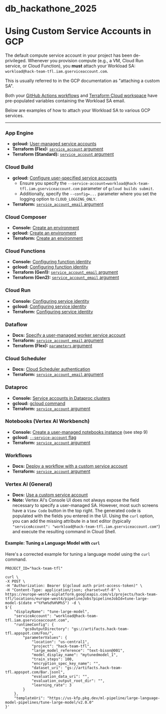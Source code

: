 # db_hackathone_2025

# Using Custom Service Accounts in GCP

The default compute service account in your project has been de-privileged. Whenever you provision compute (e.g., a VM, Cloud Run service, or Cloud Function), you **must** attach your Workload SA: `workload@hack-team-tfl.iam.gserviceaccount.com`.

This is usually referred to in the GCP documentation as "attaching a custom SA".

Both your [GitHub Actions workflows](./.github/workflows/) and [Terraform Cloud workspace](https://app.terraform.io/app/db-hackathon-2025/workspaces/hack-team-tfl) have pre-populated variables containing the Workload SA email.

Below are examples of how to attach your Workload SA to various GCP services.

---

### App Engine

*   **gcloud:** [User-managed service accounts](https://cloud.google.com/appengine/docs/legacy/standard/python/user-managed-service-accounts#gcloud)
*   **Terraform (Flex):** [`service_account` argument](https://registry.terraform.io/providers/hashicorp/google/latest/docs/resources/app_engine_flexible_app_version#service_account)
*   **Terraform (Standard):** [`service_account` argument](https://registry.terraform.io/providers/hashicorp/google/latest/docs/resources/app_engine_standard_app_version#service_account)

### Cloud Build

*   **gcloud:** [Configure user-specified service accounts](https://cloud.google.com/build/docs/securing-builds/configure-user-specified-service-accounts)
    *   Ensure you specify the `--service-account=workload@hack-team-tfl.iam.gserviceaccount.com` parameter of `gcloud builds submit`.
    *   Additionally, specify the `--config=...` parameter where you set the logging option to `CLOUD_LOGGING_ONLY`.
*   **Terraform:** [`service_account_email` argument](https://registry.terraform.io/providers/hashicorp/google/latest/docs/resources/cloudbuild_trigger#service_account_email)

### Cloud Composer

*   **Console:** [Create an environment](https://cloud.google.com/composer/docs/how-to/managing/creating#console)
*   **gcloud:** [Create an environment](https://cloud.google.com/composer/docs/how-to/managing/creating#gcloud)
*   **Terraform:** [Create an environment](https://cloud.google.com/composer/docs/how-to/managing/creating#terraform)

### Cloud Functions

*   **Console:** [Configuring function identity](https://cloud.google.com/functions/docs/securing/function-identity#console)
*   **gcloud:** [Configuring function identity](https://cloud.google.com/functions/docs/securing/function-identity#gcloud)
*   **Terraform (Gen1):** [`service_account_email` argument](https://registry.terraform.io/providers/hashicorp/google/latest/docs/resources/cloudfunctions_function#service_account_email)
*   **Terraform (Gen2):** [`service_account_email` argument](https://registry.terraform.io/providers/hashicorp/google/latest/docs/resources/cloudfunctions2_function#service_account_email)

### Cloud Run

*   **Console:** [Configuring service identity](https://cloud.google.com/run/docs/securing/service-identity#console)
*   **gcloud:** [Configuring service identity](https://cloud.google.com/run/docs/securing/service-identity#gcloud)
*   **Terraform:** [Configuring service identity](https://cloud.google.com/run/docs/securing/service-identity#terraform)

### Dataflow

*   **Docs:** [Specify a user-managed worker service account](https://cloud.google.com/dataflow/docs/concepts/security-and-permissions#specify_a_user-managed_worker_service_account)
*   **Terraform:** [`service_account_email` argument](https://registry.terraform.io/providers/hashicorp/google/latest/docs/resources/dataflow_job#service_account_email)
*   **Terraform (Flex):** [`parameters` argument](https://registry.terraform.io/providers/hashicorp/google/latest/docs/resources/dataflow_flex_template_job#parameters)

### Cloud Scheduler

*   **Docs:** [Cloud Scheduler authentication](https://cloud.google.com/scheduler/docs?gclsrc=aw.ds&gad_source=1&gad_campaignid=20376984227&gclid=CjwKCAjw4efDBhATEiwAaDBpboW0I164la0GbnEBo_PTcemx4h7bsZOwIGmz0FGEnd4jP624uUU7eRoCo18QAvD_BwE)
*   **Terraform:** [`service_account_email` argument](https://registry.terraform.io/providers/hashicorp/google/latest/docs/resources/cloud_scheduler_job#service_account_email)

### Dataproc

*   **Console:** [Service accounts in Dataproc clusters](https://cloud.google.com/dataproc/docs/concepts/configuring-clusters/service-accounts#console)
*   **gcloud:** [gcloud command](https://cloud.google.com/dataproc/docs/concepts/configuring-clusters/service-accounts#gcloud-command)
*   **Terraform:** [`service_account` argument](https://registry.terraform.io/providers/hashicorp/google/latest/docs/resources/dataproc_cluster#service_account)

### Notebooks (Vertex AI Workbench)

*   **Console:** [Create a user-managed notebooks instance](https://cloud.google.com/vertex-ai/docs/workbench/user-managed/create-new#console) (see step 9)
*   **gcloud:** [`--service-account` flag](https://cloud.google.com/sdk/gcloud/reference/notebooks/instances/create#--service-account)
*   **Terraform:** [`service_account` argument](https://registry.terraform.io/providers/hashicorp/google/latest/docs/resources/notebooks_instance#service_account)

### Workflows

*   **Docs:** [Deploy a workflow with a custom service account](https://cloud.google.com/workflows/docs/authentication#deploy_a_workflow_with_a_custom_service_account)
*   **Terraform:** [`service_account` argument](https://registry.terraform.io/providers/hashicorp/google/latest/docs/resources/workflows_workflow#service_account)

### Vertex AI (General)

*   **Docs:** [Use a custom service account](https://cloud.google.com/vertex-ai/docs/general/custom-service-account#attach)
*   **Note:** Vertex AI's Console UI does not always expose the field necessary to specify a user-managed SA. However, most such screens have a `View Code` button in the top right. The generated code is populated with the fields you entered in the UI. Using the `curl` option, you can add the missing attribute in a text editor (typically `"serviceAccount": "workload@hack-team-tfl.iam.gserviceaccount.com"`) and execute the resulting command in Cloud Shell.

#### Example: Tuning a Language Model with `curl`

Here's a corrected example for tuning a language model using the `curl` command.

```shell
PROJECT_ID="hack-team-tfl"

curl \
-X POST \
-H "Authorization: Bearer $(gcloud auth print-access-token)" \
-H "Content-Type: application/json; charset=utf-8" \
https://europe-west4-aiplatform.googleapis.com/v1/projects/hack-team-tfl/locations/europe-west4/pipelineJobs?pipelineJobId=tune-large-model-$(date +"%Y%m%d%H%M%S") -d \
$'{
    "displayName": "tune-large-model",
    "serviceAccount": "workload@hack-team-tfl.iam.gserviceaccount.com",
    "runtimeConfig": {
        "gcsOutputDirectory": "gs://artifacts.hack-team-tfl.appspot.com/Foo/",
        "parameterValues": {
            "location": "us-central1",
            "project": "hack-team-tfl",
            "large_model_reference": "text-bison@001",
            "model_display_name": "mytunedmodel_1",
            "train_steps": 100,
            "encryption_spec_key_name": "",
            "dataset_uri": "gs://artifacts.hack-team-tfl.appspot.com/Bar.jsonl",
            "evaluation_data_uri": "",
            "evaluation_output_root_dir": "",
            "learning_rate": 3
        }
    },
    "templateUri": "https://us-kfp.pkg.dev/ml-pipeline/large-language-model-pipelines/tune-large-model/v2.0.0"
}'
```